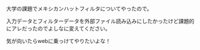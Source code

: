大学の課題でメキシカンハットフィルタについてやったので。

入力データとフィルターデータを外部ファイル読み込みにしたかったけど課題的にアレだったのでよしなに変えてください。

気が向いたらwebに乗っけてやりたいよな！
